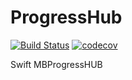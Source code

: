 # ProgressHub

[![Build Status](https://travis-ci.org/huaweikang/ProgressHub.svg?branch=master)](https://travis-ci.org/huaweikang/ProgressHub)
[![codecov](https://codecov.io/gh/huaweikang/ProgressHub/branch/master/graph/badge.svg)](https://codecov.io/gh/huaweikang/ProgressHub)

Swift MBProgressHUB
